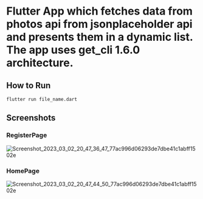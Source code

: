 # Flutter App which fetches data from photos api from jsonplaceholder api and presents them in a dynamic list. The app uses get_cli 1.6.0 architecture.

## How to Run
```flutter run file_name.dart```
## Screenshots
### RegisterPage
![Screenshot_2023_03_02_20_47_36_47_77ac996d06293de7dbe41c1abff1502e](https://user-images.githubusercontent.com/88205492/222470509-c4af1ae3-d26d-4fca-b152-323ff60a5b35.jpg)

### HomePage
![Screenshot_2023_03_02_20_47_44_50_77ac996d06293de7dbe41c1abff1502e](https://user-images.githubusercontent.com/88205492/222470498-9209fdb2-1900-40da-94a9-9cda4721612c.jpg)

